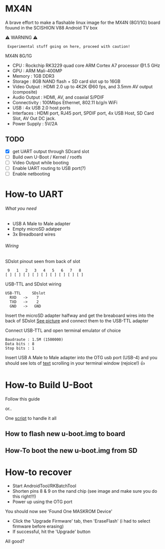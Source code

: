 # MX4N

A brave effort to make a flashable linux image for the MX4N (8G1/1G) board fouund in the SCISHION V88 Android TV box

:warning: WARNING :warning:
```
 Experimental stuff going on here, proceed with caution! 
```


MX4N 8G/1G


- CPU : Rockchip RK3229 quad core ARM Cortex A7 processor @1.5 GHz
- GPU : ARM Mali-400MP
- Memory : 1GB DDR3
- Storage : 8GB NAND flash + SD card slot up to 16GB
- Video Output : HDMI 2.0 up to 4K2K @60 fps, and 3.5mm AV output (composite)
- Audio Output : HDMI, AV, and coaxial S/PDIF
- Connectivity : 100Mbps Ethernet, 802.11 b/g/n WiFi
- USB : 4x USB 2.0 host ports
- Interfaces : HDMI port, RJ45 port, SPDIF port, 4x USB Host, SD Card Slot, AV Out DC jack.
- Power Supply : 5V/2A

## TODO
- [x] get UART output through SDcard slot
- [ ] Build own U-Boot / Kernel / rootfs
- [ ] Video Output while booting
- [ ] Enable UART routing to USB port(?)
- [ ] Enable netbooting

# How-to UART

###### What you need
- USB A Male to Male adapter
- Empty microSD adatper
- 3x Breadboard wires


###### Wiring
SDslot pinout seen from back of slot
```
 9   1   2   3   4   5   6   7   8
[ ] [ ] [ ] [ ] [ ] [ ] [ ] [ ] [ ]
```

USB-TTL and SDslot wiring

```
USB-TTL     SDslot
  RXD   ->    7
  TXD   ->    2
  GND   ->   GND
```
Insert the microSD adapter halfway and get the breaboard wires into the back of SDslot [See picture](docs/PICTURES.md) and connect
them to the USB-TTL adapter

Connect USB-TTL and open terminal emulator of choice
```
Baudraute : 1.5M (1500000)
Data bits : 8
Stop bits : 1
```
Insert USB A Male to Male adapter into the OTG usb port (USB-4) and you should see lots of [text](/uart_output.txt) scrolling in your terminal window (rejoice!) :thumbsup:


# How-to Build U-Boot

Follow this guide

or..

One [script](scripts/README.md) to handle it all



## How to flash new u-boot.img to board



## How-To boot the new u-boot.img from SD

# How-to recover

- Start AndroidTool/RKBatchTool
- Shorten pins 8 & 9 on the nand chip (see image and make sure you do this right!!!)
- Power up using the OTG port

You should now see 'Found One MASKROM Device'

- Click the 'Upgrade Firmware' tab, then 'EraseFlash' (i had to select firmware before erasing)
- If successful, hit the 'Upgrade' button

All good? 

###### 
